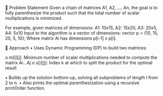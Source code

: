 🧮 Problem Statement
Given a chain of matrices A1, A2, ..., An, the goal is to fully parenthesize the product such that the total number of scalar multiplications is minimized.

For example, given matrices of dimensions:
A1: 10x15,  A2: 15x20,  A3: 20x5,  A4: 5x10
Input to the algorithm is a vector of dimensions:
vector<int> p = {10, 15, 20, 5, 10};
Where matrix Ai has dimensions p[i-1] x p[i].


🚀 Approach
•	Uses Dynamic Programming (DP) to build two matrices:

o	m[i][j]: Minimum number of scalar multiplications needed to compute the matrix Ai...Aj
o	s[i][j]: Index k at which to split the product for the optimal result

•	Builds up the solution bottom-up, solving all subproblems of length l from 2 to n.
•	Also prints the optimal parenthesization using a recursive printOrder function.

